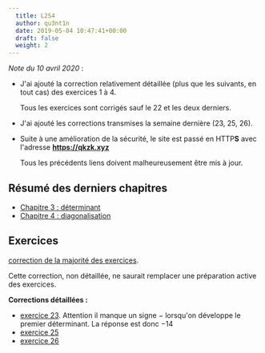 ```yaml
---
  title: L2S4
  author: qu3nt1n
  date: 2019-05-04 10:47:41+00:00
  draft: false
  weight: 2
---
```


_Note du 10 avril 2020_ :

* J'ai ajouté la correction relativement détaillée (plus que les suivants, en tout cas) des exercices 1 à 4.

    Tous les exercices sont corrigés sauf le 22 et les deux derniers.
* J'ai ajouté les corrections transmises la semaine dernière (23, 25, 26).
* Suite à une amélioration de la sécurité, le site est passé en HTTP**S** avec l'adresse **https://qkzk.xyz**

    Tous les précédents liens doivent malheureusement être mis à jour.


## Résumé des derniers chapitres

* [Chapitre 3 : déterminant](/uploads/maths/divers/resume_cours_determinant.pdf)
* [Chapitre 4 : diagonalisation](/uploads/maths/divers/resume_chap4.pdf)

## Exercices

[correction de la majorité des exercices](/uploads/maths/divers/correction_exos.pdf).


Cette correction, non détaillée, ne saurait remplacer une préparation active des
exercices.


**Corrections détaillées :**

* [exercice 23](/uploads/maths/divers/correction23.pdf). Attention il manque un signe $-$ lorsqu'on développe le premier déterminant. La réponse est donc $-14$
* [exercice 25](/uploads/maths/divers/correction25.pdf)
* [exercice 26](/uploads/maths/divers/correction26.pdf)
